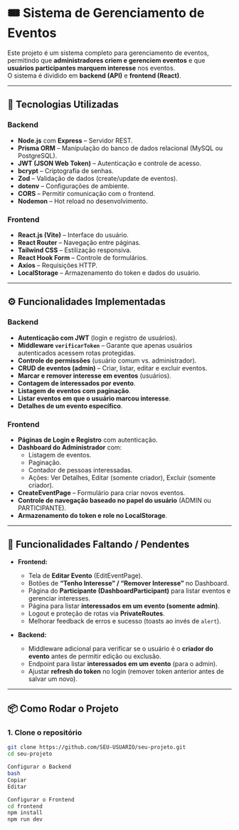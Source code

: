 # 🎟️ Sistema de Gerenciamento de Eventos

Este projeto é um sistema completo para gerenciamento de eventos, permitindo que **administradores criem e gerenciem eventos** e que **usuários participantes marquem interesse** nos eventos.  
O sistema é dividido em **backend (API)** e **frontend (React)**.

---

## **🚀 Tecnologias Utilizadas**

### **Backend**
- **Node.js** com **Express** – Servidor REST.
- **Prisma ORM** – Manipulação do banco de dados relacional (MySQL ou PostgreSQL).
- **JWT (JSON Web Token)** – Autenticação e controle de acesso.
- **bcrypt** – Criptografia de senhas.
- **Zod** – Validação de dados (create/update de eventos).
- **dotenv** – Configurações de ambiente.
- **CORS** – Permitir comunicação com o frontend.
- **Nodemon** – Hot reload no desenvolvimento.

### **Frontend**
- **React.js (Vite)** – Interface do usuário.
- **React Router** – Navegação entre páginas.
- **Tailwind CSS** – Estilização responsiva.
- **React Hook Form** – Controle de formulários.
- **Axios** – Requisições HTTP.
- **LocalStorage** – Armazenamento do token e dados do usuário.

---

## **⚙️ Funcionalidades Implementadas**

### **Backend**
- **Autenticação com JWT** (login e registro de usuários).
- **Middleware `verificarToken`** – Garante que apenas usuários autenticados acessem rotas protegidas.
- **Controle de permissões** (usuário comum vs. administrador).
- **CRUD de eventos (admin)** – Criar, listar, editar e excluir eventos.
- **Marcar e remover interesse em eventos** (usuários).
- **Contagem de interessados por evento**.
- **Listagem de eventos com paginação**.
- **Listar eventos em que o usuário marcou interesse**.
- **Detalhes de um evento específico**.

### **Frontend**
- **Páginas de Login e Registro** com autenticação.
- **Dashboard do Administrador** com:
  - Listagem de eventos.
  - Paginação.
  - Contador de pessoas interessadas.
  - Ações: Ver Detalhes, Editar (somente criador), Excluir (somente criador).
- **CreateEventPage** – Formulário para criar novos eventos.
- **Controle de navegação baseado no papel do usuário** (ADMIN ou PARTICIPANTE).
- **Armazenamento do token e role no LocalStorage**.

---

## **📌 Funcionalidades Faltando / Pendentes**
- **Frontend:**
  - Tela de **Editar Evento** (EditEventPage).
  - Botões de **“Tenho Interesse” / “Remover Interesse”** no Dashboard.
  - Página do **Participante (DashboardParticipant)** para listar eventos e gerenciar interesses.
  - Página para listar **interessados em um evento (somente admin)**.
  - Logout e proteção de rotas via **PrivateRoutes**.
  - Melhorar feedback de erros e sucesso (toasts ao invés de `alert`).

- **Backend:**
  - Middleware adicional para verificar se o usuário é o **criador do evento** antes de permitir edição ou exclusão.
  - Endpoint para listar **interessados em um evento** (para o admin).
  - Ajustar **refresh do token** no login (remover token anterior antes de salvar um novo).

---

## **📦 Como Rodar o Projeto**

### **1. Clone o repositório**
```bash
git clone https://github.com/SEU-USUARIO/seu-projeto.git
cd seu-projeto

Configurar o Backend
bash
Copiar
Editar

Configurar o Frontend
cd frontend
npm install
npm run dev
